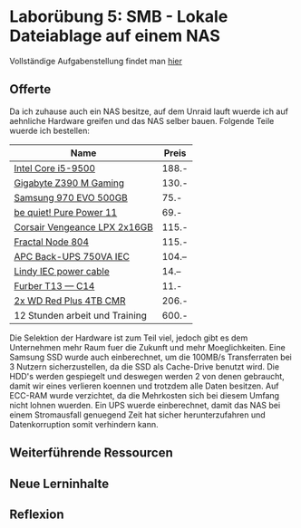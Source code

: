 # Laborübung 5: SMB - Lokale Dateiablage auf einem NAS
Vollständige Aufgabenstellung findet man [hier](https://gitlab.com/alptbz/m123/-/blob/main/07_Datei%C3%BCbertragung/02_NAS.md)

## Offerte

Da ich zuhause auch ein NAS besitze, auf dem Unraid lauft wuerde ich auf aehnliche Hardware greifen und das NAS selber bauen. Folgende Teile wuerde ich bestellen:

|  Name |  Preis |
|---|---|
| [Intel Core i5-9500](https://www.digitec.ch/en/s1/product/intel-core-i5-9500-lga-1151-3-ghz-6-core-processors-11131511?supplier=406802)  |  188.- |
|  [Gigabyte Z390 M Gaming](https://www.digitec.ch/en/s1/product/gigabyte-z390-m-gaming-lga-1151-intel-z390-matx-motherboards-9871234?supplier=406802) |  130.- |
|  [Samsung 970 EVO 500GB](https://www.digitec.ch/en/s1/product/samsung-970-evo-500-gb-m2-2280-ssd-8351214?supplier=406802) | 75.-  |
| [be quiet! Pure Power 11](https://www.digitec.ch/en/s1/product/be-quiet-pure-power-11-500-w-power-supply-pc-10034250?supplier=406802)  | 69.-  |
| [Corsair Vengeance LPX 2x16GB](https://www.digitec.ch/en/s1/product/corsair-vengeance-lpx-2-x-16gb-3200-mhz-ddr4-ram-dimm-ram-5834370?supplier=406802)  | 115.-  |
| [Fractal Node 804](https://www.digitec.ch/en/s1/product/fractal-node-804-mini-itx-matx-pc-case-2577009?supplier=406802)  | 115.-  |
|  [APC Back-UPS 750VA IEC](https://www.digitec.ch/en/s1/product/apc-back-ups-750va-iec-750-va-410-w-line-interactive-protection-class-5-ups-14044689?supplier=406802) | 104.–  |
| [Lindy IEC power cable](https://www.digitec.ch/en/s1/product/lindy-iec-power-cable-2-m-power-cables-13911995?supplier=406802)  |  14.– |
|  [Furber T13 — C14](https://www.digitec.ch/en/s1/product/furber-t13-c14-030-m-power-cables-21562447?supplier=406802) | 11.-  |
| [2x WD Red Plus 4TB CMR](https://www.digitec.ch/en/s1/product/wd-red-plus-4-tb-35-cmr-hard-drives-14726161) | 206.-
| 12 Stunden arbeit und Training | 600.- |

Die Selektion der Hardware ist zum Teil viel, jedoch gibt es dem Unternehmen mehr Raum fuer die Zukunft und mehr Moeglichkeiten. Eine Samsung SSD wurde auch einberechnet, um die 100MB/s Transferraten bei 3 Nutzern sicherzustellen, da die SSD als Cache-Drive benutzt wird. Die HDD's werden gespiegelt und deswegen werden 2 von denen gebraucht, damit wir eines verlieren koennen und trotzdem alle Daten besitzen. Auf ECC-RAM wurde verzichtet, da die Mehrkosten sich bei diesem Umfang nicht lohnen wuerden. Ein UPS wuerde einberechnet, damit das NAS bei einem Stromausfall genuegend Zeit hat sicher herunterzufahren und Datenkorruption somit verhindern kann.


## Weiterführende Ressourcen 
## Neue Lerninhalte


## Reflexion
